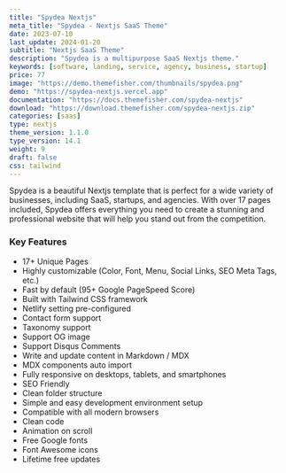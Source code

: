 ```yaml
---
title: "Spydea Nextjs"
meta_title: "Spydea - Nextjs SaaS Theme"
date: 2023-07-10
last_update: 2024-01-20
subtitle: "Nextjs SaaS Theme"
description: "Spydea is a multipurpose SaaS Nextjs theme."
keywords: [software, landing, service, agency, business, startup]
price: 77
image: "https://demo.themefisher.com/thumbnails/spydea.png"
demo: "https://spydea-nextjs.vercel.app"
documentation: "https://docs.themefisher.com/spydea-nextjs"
download: "https://download.themefisher.com/spydea-nextjs.zip"
categories: [saas]
type: nextjs
theme_version: 1.1.0
type_version: 14.1
weight: 9
draft: false
css: tailwind
---
```


Spydea is a beautiful Nextjs template that is perfect for a wide variety of businesses, including SaaS, startups, and agencies. With over 17 pages included, Spydea offers everything you need to create a stunning and professional website that will help you stand out from the competition.

### Key Features

- 17+ Unique Pages
- Highly customizable (Color, Font, Menu, Social Links, SEO Meta Tags, etc.)
- Fast by default (95+ Google PageSpeed Score)
- Built with Tailwind CSS framework
- Netlify setting pre-configured
- Contact form support
- Taxonomy support
- Support OG image
- Support Disqus Comments
- Write and update content in Markdown / MDX
- MDX components auto import
- Fully responsive on desktops, tablets, and smartphones
- SEO Friendly
- Clean folder structure
- Simple and easy development environment setup
- Compatible with all modern browsers
- Clean code
- Animation on scroll
- Free Google fonts
- Font Awesome icons
- Lifetime free updates
